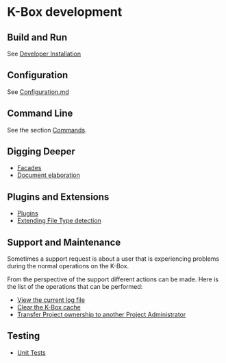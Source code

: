 # K-Box development 
## Build and Run

See [Developer Installation](./developer-installation.md)

## Configuration

See [Configuration.md](./configuration.md)


## Command Line

See the section [Commands](./commands/index.md).


## Digging Deeper

- [Facades](./facades.md)
- [Document elaboration](./document-elaboration.md)


## Plugins and Extensions

- [Plugins](./plugins/plugins.md)
- [Extending File Type detection](./extending-file-type-detection.md)

## Support and Maintenance

Sometimes a support request is about a user that is experiencing problems during the normal operations on the K-Box. 

From the perspective of the support different actions can be made. Here is the list of the operations that can be performed:

- [View the current log file](./support/view-logs.md)
- [Clear the K-Box cache](./support/clearing-cache.md)
- [Transfer Project ownership to another Project Administrator](./support/transfer-project-ownership.md) 


## Testing

- [Unit Tests](./testing.md)
